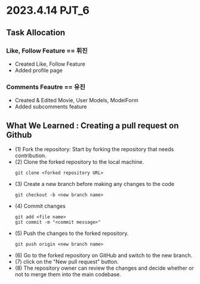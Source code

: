 
# 2023.4.14 PJT_6

## Task Allocation
### Like, Follow Feature == 휘진
- Created Like, Follow Feature
- Added profile page

### Comments Feautre == 유진
- Created & Edited Movie, User Models, ModelForm
- Added subcomments feature

## What We Learned : Creating a pull request on Github
- (1) Fork the repository: Start by forking the repository that needs contribution.
- (2) Clone the forked repository to the local machine. 
  ```
  git clone <forked repository URL>
  ```
- (3) Create a new branch before making any changes to the code
  ```
  git checkout -b <new branch name>
  ```
- (4) Commit changes
  ```
  git add <file name>
  git commit -m "<commit message>"
  ```
- (5) Push the changes to the forked repository.
  ```
  git push origin <new branch name>
  ```
- (6) Go to the forked repository on GitHub and switch to the new branch.
- (7) click on the "New pull request" button.
- (8) The repository owner can review the changes and decide whether or not to merge them into the main codebase.